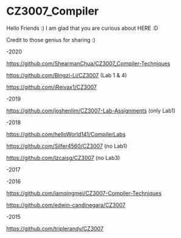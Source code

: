 # CZ3007_Compiler 

Hello Friends :) I am glad that you are curious about HERE :D

Credit to those genius for sharing :)

-2020

https://github.com/ShearmanChua/CZ3007_Compiler-Techniques

https://github.com/Bingzi-Li/CZ3007		(Lab 1 & 4)

https://github.com/iReivax1/CZ3007

-2019

https://github.com/joshenlim/CZ3007-Lab-Assignments		(only Lab1)

-2018

https://github.com/helloWorld141/CompilerLabs

https://github.com/Silfer4560/CZ3007	(no Lab1)

https://github.com/lzcaisg/CZ3007	(no Lab3)

-2017

-2016

https://github.com/iamqingmei/CZ3007-Compiler-Techniques

https://github.com/edwin-candinegara/CZ3007

-2015

https://github.com/triplerandy/CZ3007

